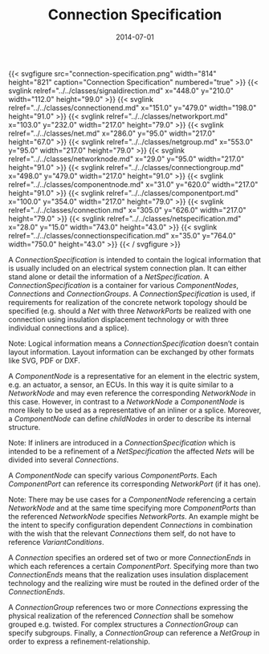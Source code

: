 ﻿---
title: Connection Specification
toc: false
type: specs
layout: diagram
date: "2014-07-01"
draft: false
specification: VEC
version: 1.1.1
documentType: "Recommendation"
elementType: Diagram
classes:
  - SignalDirection
  - ConnectionEnd
  - NetworkPort
  - Net
  - NetGroup
  - NetworkNode
  - ConnectionGroup
  - ComponentNode
  - ComponentPort
  - Connection
  - NetSpecification
  - ConnectionSpecification
menu:
  VEC-1.1.1:    
    parent: connectivity
    identifier: connectivity/connection-specification
    weight: 1006003 

# Prev/next pager order (if `docs_section_pager` enabled in `params.toml`)
weight: 1006003
---
{{< svgfigure src="connection-specification.png" width="814" height="821" caption="Connection Specification" numbered="true" >}}
  {{< svglink relref="../../classes/signaldirection.md" x="448.0" y="210.0" width="112.0" height="99.0" >}}
  {{< svglink relref="../../classes/connectionend.md" x="151.0" y="479.0" width="198.0" height="91.0" >}}
  {{< svglink relref="../../classes/networkport.md" x="103.0" y="232.0" width="217.0" height="79.0" >}}
  {{< svglink relref="../../classes/net.md" x="286.0" y="95.0" width="217.0" height="67.0" >}}
  {{< svglink relref="../../classes/netgroup.md" x="553.0" y="95.0" width="217.0" height="79.0" >}}
  {{< svglink relref="../../classes/networknode.md" x="29.0" y="95.0" width="217.0" height="91.0" >}}
  {{< svglink relref="../../classes/connectiongroup.md" x="498.0" y="479.0" width="217.0" height="91.0" >}}
  {{< svglink relref="../../classes/componentnode.md" x="31.0" y="620.0" width="217.0" height="91.0" >}}
  {{< svglink relref="../../classes/componentport.md" x="100.0" y="354.0" width="217.0" height="79.0" >}}
  {{< svglink relref="../../classes/connection.md" x="305.0" y="626.0" width="217.0" height="79.0" >}}
  {{< svglink relref="../../classes/netspecification.md" x="28.0" y="15.0" width="743.0" height="43.0" >}}
  {{< svglink relref="../../classes/connectionspecification.md" x="35.0" y="764.0" width="750.0" height="43.0" >}}
{{< / svgfigure >}}
<p> A <i>ConnectionSpecification</i> is intended to contain the logical information that is usually included on an electrical system connection plan. It can either stand alone or detail the information of a <i>NetSpecification</i>. A <i>ConnectionSpecification</i> is a container for various <i>ComponentNodes</i>, <i>Connections</i> and <i>ConnectionGroups</i>. A <i>ConnectionSpecification</i> is used, if requirements for realization of the concrete network topology should be specified&#160;(e.g. should a <i>Net</i> with three <i>NetworkPorts </i>be realized with one connection using insulation displacement technology or with three individual connections and a splice).     </p>      <p> Note: Logical information means a <i>ConnectionSpecification</i> doesn’t contain layout information. Layout information can be exchanged by other formats like SVG, PDF or DXF.     </p>      <p> A <i>ComponentNode</i> is a representative for an element in the electric system, e.g. an actuator, a sensor, an ECUs. In this way it is quite similar to a <i>NetworkNode</i> and may even reference the corresponding <i>NetworkNode</i> in this case. However, in contrast to a <i>NetworkNode</i> a <i>Component­Node</i> is more likely to be used as a representative of an inliner or a splice. Moreover, a <i>ComponentNode</i> can define <i>childNodes</i> in order to describe its internal structure.     </p>      <p> Note: If inliners are introduced in a <i>ConnectionSpecification</i> which is intended to be a refinement of a <i>NetSpecification</i> the affected <i>Nets</i> will be divided into several <i>Connections</i>.     </p>      <p> A <i>ComponentNode</i> can specify various <i>ComponentPorts</i>. Each <i>ComponentPort </i>can reference its corresponding <i>NetworkPort</i> (if it has one).     </p>      <p> Note: There may be use cases for a <i>ComponentNode</i> referencing a certain <i>NetworkNode</i> and at the same time specifying more <i>ComponentPorts</i> than the referenced <i>NetworkNode</i> specifies <i>NetworkPorts</i>. An example might be the intent to specify configuration dependent <i>Connections</i> in combination with the wish that the relevant <i>Connections</i> them self, do not have to reference <i>VariantConditions</i>.     </p>      <p> A <i>Connection</i> specifies an ordered set of two or more <i>ConnectionEnds</i> in which each references a certain <i>ComponentPort</i>. Specifying more than two <i>ConnectionEnds </i>means that the realization uses insulation displacement technology and the realizing wire must be routed in the defined order of the <i>ConnectionEnds</i>.     </p>      <p> A <i>ConnectionGroup</i> references two or more <i>Connections</i> expressing the physical realization of the referenced <i>Connection</i> shall be somehow grouped e.g. twisted. For complex structures a <i>ConnectionGroup</i> can specify subgroups. Finally, a <i>ConnectionGroup</i> can reference a <i>NetGroup</i> in order to express a refinement-relationship.      </p>